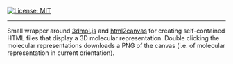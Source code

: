 [![License: MIT](https://img.shields.io/badge/License-MIT-yellow.svg)](https://opensource.org/licenses/MIT)

---

Small wrapper around [3dmol.js](https://github.com/3dmol/3Dmol.js) and [html2canvas](https://github.com/niklasvh/html2canvas) for creating self-contained HTML files that display a 3D molecular representation. Double clicking the molecular representations downloads a PNG of the canvas (i.e. of molecular representation in current orientation).

